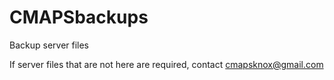 # CMAPSbackups
Backup server files

If server files that are not here are required, contact cmapsknox@gmail.com
